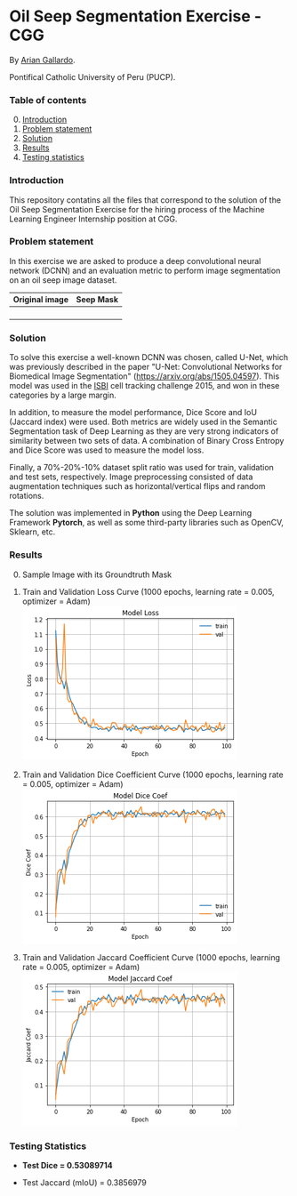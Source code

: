 # Oil Seep Segmentation Exercise - CGG

By [Arian Gallardo](http://github.com/ariangc).

Pontifical Catholic University of Peru (PUCP).

### Table of contents
0. [Introduction](#introduction)
0. [Problem statement](#problem-statement)
0. [Solution](#solution)
0. [Results](#results)
0. [Testing statistics](#testing-statistics)

### Introduction

This repository contatins all the files that correspond to the solution of the Oil Seep Segmentation Exercise for the hiring process of the Machine Learning Engineer Internship position at CGG.

### Problem statement

In this exercise we are asked to produce a deep convolutional neural network (DCNN) and an evaluation metric to perform image segmentation on an oil seep image dataset. 

Original image             |  Seep Mask
:-------------------------:|:-------------------------:
![]()  |  ![]()

### Solution

To solve this exercise a well-known DCNN was chosen, called U-Net, which was previously described in the paper "U-Net: Convolutional Networks for Biomedical Image Segmentation" (https://arxiv.org/abs/1505.04597). This model was used in the [ISBI](https://biomedicalimaging.org/2015/) cell tracking challenge 2015, and won in these categories by a large margin. 

In addition, to measure the model performance, Dice Score and IoU (Jaccard index) were used. Both metrics are widely used in the Semantic Segmentation task of Deep Learning as they are very strong indicators of similarity between two sets of data. A combination of Binary Cross Entropy and Dice Score was used to measure the model loss.

Finally, a 70%-20%-10% dataset split ratio was used for train, validation and test sets, respectively. Image preprocessing consisted of data augmentation techniques such as horizontal/vertical flips and random rotations.

The solution was implemented in **Python** using the Deep Learning Framework **Pytorch**, as well as some third-party libraries such as OpenCV, Sklearn, etc.

### Results

0. Sample Image with its Groundtruth Mask

0. Train and Validation Loss Curve (1000 epochs, learning rate = 0.005, optimizer = Adam)
	![Train val loss](https://raw.githubusercontent.com/ariangc/oil-seep-cgg/main/results/model-loss.png?token=AFALGVO25TLM7JCQQBIJH3S7XGLVI)

0. Train and Validation Dice Coefficient Curve (1000 epochs, learning rate = 0.005, optimizer = Adam)
	![Train val dice](https://raw.githubusercontent.com/ariangc/oil-seep-cgg/main/results/model-dice.png?token=AFALGVP24H4KUAREPONT5NS7XGLR4)

0.	Train and Validation Jaccard Coefficient Curve (1000 epochs, learning rate = 0.005, optimizer = Adam)
	![Train val IoU](https://raw.githubusercontent.com/ariangc/oil-seep-cgg/main/results/model-jaccard.png?token=AFALGVLCSBTB65WZBCJGKIC7XGLW2)

### Testing Statistics

* **Test Dice =  0.53089714**

* Test Jaccard (mIoU) =  0.3856979


